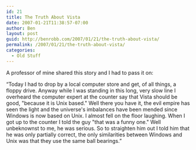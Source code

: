 ```yaml
---
id: 21
title: The Truth About Vista
date: 2007-01-21T11:38:57-07:00
author: Ben
layout: post
guid: http://benrobb.com/2007/01/21/the-truth-about-vista/
permalink: /2007/01/21/the-truth-about-vista/
categories:
  - Old Stuff
---
```

A professor of mine shared this story and I had to pass it on:

“Today I had to drop by a local computer store and get, of all things, a floppy drive. Anyway while I was standing in this long, very slow line I overheard the computer expert at the counter say that Vista should be good, "because it is Unix based." Well there you have it, the evil empire has seen the light and the universe's imbalances have been mended since Windows is now based on Unix. I almost fell on the floor laughing. When I got up to the counter I told the guy "that was a funny one." Well unbeknownst to me, he was serious. So to straighten him out I told him that he was only partially correct, the only similarities between Windows and Unix was that they use the same ball bearings.”